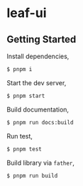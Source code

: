 # leaf-ui

## Getting Started

Install dependencies,

```bash
$ pnpm i
```

Start the dev server,

```bash
$ pnpm start
```

Build documentation,

```bash
$ pnpm run docs:build
```

Run test,

```bash
$ pnpm test
```

Build library via `father`,

```bash
$ pnpm run build
```
